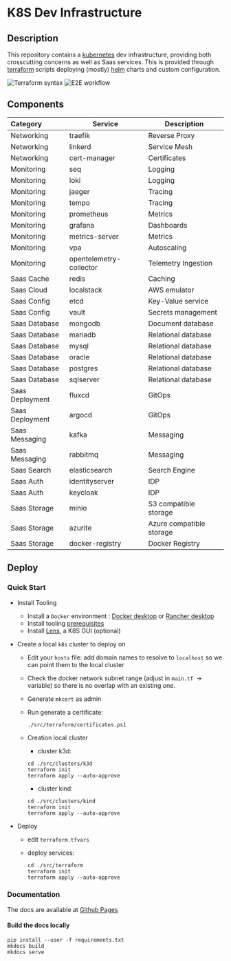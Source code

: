 # K8S Dev Infrastructure

## Description

This repository contains a [kubernetes](https://kubernetes.io/) dev infrastructure, providing both crosscutting concerns as well as Saas services. This is provided through [terraform](https://www.terraform.io/) scripts deploying (mostly) [helm](https://helm.sh/) charts and custom configuration.

![Terraform syntax](https://github.com/bravecobra/k8s-dev-infrastructure/actions/workflows/build.yml/badge.svg)
![E2E workflow](https://github.com/bravecobra/k8s-dev-infrastructure/actions/workflows/e2e.yml/badge.svg)

## Components

| Category        | Service                 | Description              |
| :-------------- | ----------------------- | ------------------------ |
| Networking      | traefik                 | Reverse Proxy            |
| Networking      | linkerd                 | Service Mesh             |
| Networking      | cert-manager            | Certificates             |
| Monitoring      | seq                     | Logging                  |
| Monitoring      | loki                    | Logging                  |
| Monitoring      | jaeger                  | Tracing                  |
| Monitoring      | tempo                   | Tracing                  |
| Monitoring      | prometheus              | Metrics                  |
| Monitoring      | grafana                 | Dashboards               |
| Monitoring      | metrics-server          | Metrics                  |
| Monitoring      | vpa                     | Autoscaling              |
| Monitoring      | opentelemetry-collector | Telemetry Ingestion      |
| Saas Cache      | redis                   | Caching                  |
| Saas Cloud      | localstack              | AWS emulator             |
| Saas Config     | etcd                    | Key-Value service        |
| Saas Config     | vault                   | Secrets management       |
| Saas Database   | mongodb                 | Document database        |
| Saas Database   | mariadb                 | Relational database      |
| Saas Database   | mysql                   | Relational database      |
| Saas Database   | oracle                  | Relational database      |
| Saas Database   | postgres                | Relational database      |
| Saas Database   | sqlserver               | Relational database      |
| Saas Deployment | fluxcd                  | GitOps                   |
| Saas Deployment | argocd                  | GitOps                   |
| Saas Messaging  | kafka                   | Messaging                |
| Saas Messaging  | rabbitmq                | Messaging                |
| Saas Search     | elasticsearch           | Search Engine            |
| Saas Auth       | identityserver          | IDP                      |
| Saas Auth       | keycloak                | IDP                      |
| Saas Storage    | minio                   | S3 compatible storage    |
| Saas Storage    | azurite                 | Azure compatible storage |
| Saas Storage    | docker-registry         | Docker Registry          |

## Deploy

### Quick Start

- Install Tooling
  - Install a `Docker` environment : [Docker desktop](https://www.docker.com/products/docker-desktop/) or [Rancher desktop](https://rancherdesktop.io/)
  - Install tooling [prerequisites](./docs/preparation.md)
  - Install [Lens](https://k8slens.dev/), a K8S GUI (optional)
- Create a local `k8s` cluster to deploy on
  - Edit your `hosts` file: add domain names to resolve to `localhost` so we can point them to the local cluster
  - Check the docker network subnet range (adjust in `main.tf `-> variable) so there is no overlap with an existing one.
  - Generate `mkcert` as admin
  - Run generate a certificate:

    ```shell
    ./src/terraform/certificates.ps1
    ```

  - Creation local cluster
    - cluster k3d:

    ```shell
    cd ./src/clusters/k3d
    terraform init
    terraform apply --auto-approve
    ```

    - cluster kind:

    ```shell
    cd ./src/clusters/kind
    terraform init
    terraform apply --auto-approve
    ```

- Deploy
  - edit `terraform.tfvars`
  - deploy services:

    ```shell
    cd ./src/terraform
    terraform init
    terraform apply --auto-approve
    ```

### Documentation

The docs are available at [Github Pages](https://bravecobra.github.io/k8s-dev-infrastructure/)

#### Build the docs locally

```shell
pip install --user -f requirements.txt
mkdocs build
mkdocs serve
```
